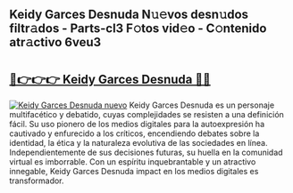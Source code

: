 ## Keidy Garces Desnuda N𝚞𝚎vos desn𝚞dos filtr𝚊dos - Parts-cl3 F𝚘tos vid𝚎o - C𝚘ntenido atr𝚊ctivo 6veu3

# <h2><a href="http://mb0aai.tromn.icu/?c=Keidy+Garces+Desnuda">🔗👉👉👉 Keidy Garces Desnuda 🔗🔗</a></h2>

[![Keidy Garces Desnuda nuevo](https://i.imgur.com/pEAQMta.gif)](http://mb0aai.tromn.icu/?c=Keidy+Garces+Desnuda)
Keidy Garces Desnuda es un personaje multifacético y debatido, cuyas complejidades se resisten a una definición fácil.  Su uso pionero de los medios digitales para la autoexpresión ha cautivado y enfurecido a los críticos, encendiendo debates sobre la identidad, la ética y la naturaleza evolutiva de las sociedades en línea. Independientemente de sus decisiones futuras, su huella en la comunidad virtual es imborrable. Con un espíritu inquebrantable y un atractivo innegable, Keidy Garces Desnuda impact en los medios digitales es transformador.
